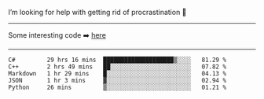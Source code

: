 I’m looking for help with getting rid of procrastination 🤔

-----

Some interesting code :arrow_right: [here](https://github.com/zhen8838/playground)

-----

<!--START_SECTION:waka-->
```text
C#         29 hrs 16 mins  ████████████████████▒░░░░   81.29 % 
C++        2 hrs 49 mins   ██░░░░░░░░░░░░░░░░░░░░░░░   07.82 % 
Markdown   1 hr 29 mins    █░░░░░░░░░░░░░░░░░░░░░░░░   04.13 % 
JSON       1 hr 3 mins     ▓░░░░░░░░░░░░░░░░░░░░░░░░   02.94 % 
Python     26 mins         ▒░░░░░░░░░░░░░░░░░░░░░░░░   01.21 % 
```
<!--END_SECTION:waka-->

<!--
**zhen8838/zhen8838** is a ✨ _special_ ✨ repository because its `README.md` (this file) appears on your GitHub profile.

Here are some ideas to get you started:

- 🔭 I’m currently working on ...
- 🌱 I’m currently learning ...
- 👯 I’m looking to collaborate on ...
 ...
- 💬 Ask me about ...
- 📫 How to reach me: ...
- 😄 Pronouns: ...
- ⚡ Fun fact: ...
-->
